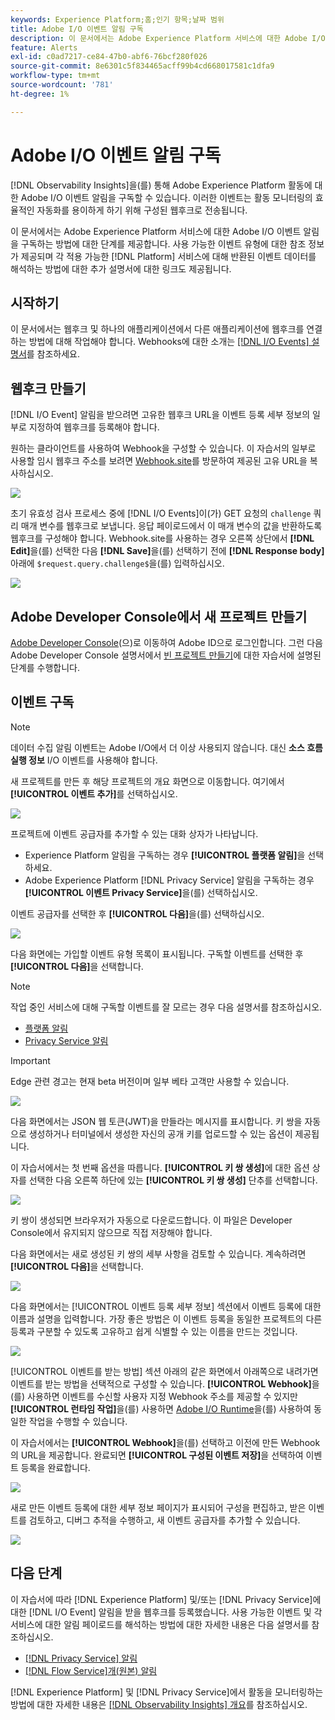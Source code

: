```yaml
---
keywords: Experience Platform;홈;인기 항목;날짜 범위
title: Adobe I/O 이벤트 알림 구독
description: 이 문서에서는 Adobe Experience Platform 서비스에 대한 Adobe I/O 이벤트 알림을 구독하는 방법에 대한 단계를 제공합니다. 사용 가능한 이벤트 유형에 대한 참조 정보가 제공되며 적용 가능한 각  [!DNL Platform] 서비스에 대해 반환된 이벤트 데이터를 해석하는 방법에 대한 추가 설명서 링크도 함께 제공됩니다.
feature: Alerts
exl-id: c0ad7217-ce84-47b0-abf6-76bcf280f026
source-git-commit: 8e6301c5f834465acff99b4cd668017581c1dfa9
workflow-type: tm+mt
source-wordcount: '781'
ht-degree: 1%

---
```


# Adobe I/O 이벤트 알림 구독

[!DNL Observability Insights]을(를) 통해 Adobe Experience Platform 활동에 대한 Adobe I/O 이벤트 알림을 구독할 수 있습니다. 이러한 이벤트는 활동 모니터링의 효율적인 자동화를 용이하게 하기 위해 구성된 웹후크로 전송됩니다.

이 문서에서는 Adobe Experience Platform 서비스에 대한 Adobe I/O 이벤트 알림을 구독하는 방법에 대한 단계를 제공합니다. 사용 가능한 이벤트 유형에 대한 참조 정보가 제공되며 각 적용 가능한 [!DNL Platform] 서비스에 대해 반환된 이벤트 데이터를 해석하는 방법에 대한 추가 설명서에 대한 링크도 제공됩니다.

## 시작하기

이 문서에서는 웹후크 및 하나의 애플리케이션에서 다른 애플리케이션에 웹후크를 연결하는 방법에 대해 작업해야 합니다. Webhooks에 대한 소개는 [[!DNL I/O Events] 설명서](https://www.adobe.io/apis/experienceplatform/events/docs.html#!adobedocs/adobeio-events/master/intro/webhook_docs_intro.md)를 참조하세요.

## 웹후크 만들기

[!DNL I/O Event] 알림을 받으려면 고유한 웹후크 URL을 이벤트 등록 세부 정보의 일부로 지정하여 웹후크를 등록해야 합니다.

원하는 클라이언트를 사용하여 Webhook을 구성할 수 있습니다. 이 자습서의 일부로 사용할 임시 웹후크 주소를 보려면 [Webhook.site](https://webhook.site/)를 방문하여 제공된 고유 URL을 복사하십시오.

![](../images/notifications/webhook-url.png)

초기 유효성 검사 프로세스 중에 [!DNL I/O Events]이(가) GET 요청의 `challenge` 쿼리 매개 변수를 웹후크로 보냅니다. 응답 페이로드에서 이 매개 변수의 값을 반환하도록 웹후크를 구성해야 합니다. Webhook.site를 사용하는 경우 오른쪽 상단에서 **[!DNL Edit]**&#x200B;을(를) 선택한 다음 **[!DNL Save]**&#x200B;을(를) 선택하기 전에 **[!DNL Response body]** 아래에 `$request.query.challenge$`을(를) 입력하십시오.

![](../images/notifications/response-challenge.png)

## Adobe Developer Console에서 새 프로젝트 만들기

[Adobe Developer Console](https://www.adobe.com/go/devs_console_ui)(으)로 이동하여 Adobe ID으로 로그인합니다. 그런 다음 Adobe Developer Console 설명서에서 [빈 프로젝트 만들기](https://developer.adobe.com/developer-console/docs/guides/projects/projects-empty/)에 대한 자습서에 설명된 단계를 수행합니다.

## 이벤트 구독

>[!NOTE]
>
>데이터 수집 알림 이벤트는 Adobe I/O에서 더 이상 사용되지 않습니다. 대신 **소스 흐름 실행 정보** I/O 이벤트를 사용해야 합니다.

새 프로젝트를 만든 후 해당 프로젝트의 개요 화면으로 이동합니다. 여기에서 **[!UICONTROL 이벤트 추가]**&#x200B;를 선택하십시오.

![](../images/notifications/add-event-button.png)

프로젝트에 이벤트 공급자를 추가할 수 있는 대화 상자가 나타납니다.

* Experience Platform 알림을 구독하는 경우 **[!UICONTROL 플랫폼 알림]**&#x200B;을 선택하세요.
* Adobe Experience Platform [!DNL Privacy Service] 알림을 구독하는 경우 **[!UICONTROL 이벤트 Privacy Service]**&#x200B;을(를) 선택하십시오.

이벤트 공급자를 선택한 후 **[!UICONTROL 다음]**&#x200B;을(를) 선택하십시오.

![](../images/notifications/event-provider.png)

다음 화면에는 가입할 이벤트 유형 목록이 표시됩니다. 구독할 이벤트를 선택한 후 **[!UICONTROL 다음]**&#x200B;을 선택합니다.

>[!NOTE]
>
>작업 중인 서비스에 대해 구독할 이벤트를 잘 모르는 경우 다음 설명서를 참조하십시오.
>
>* [플랫폼 알림](./rules.md)
>* [Privacy Service 알림](../../privacy-service/privacy-events.md)

>[!IMPORTANT]
>
>Edge 관련 경고는 현재 beta 버전이며 일부 베타 고객만 사용할 수 있습니다.

![](../images/notifications/choose-event-subscriptions.png)

다음 화면에서는 JSON 웹 토큰(JWT)을 만들라는 메시지를 표시합니다. 키 쌍을 자동으로 생성하거나 터미널에서 생성한 자신의 공개 키를 업로드할 수 있는 옵션이 제공됩니다.

이 자습서에서는 첫 번째 옵션을 따릅니다. **[!UICONTROL 키 쌍 생성]**&#x200B;에 대한 옵션 상자를 선택한 다음 오른쪽 하단에 있는 **[!UICONTROL 키 쌍 생성]** 단추를 선택합니다.

![](../images/notifications/generate-keypair.png)

키 쌍이 생성되면 브라우저가 자동으로 다운로드합니다. 이 파일은 Developer Console에서 유지되지 않으므로 직접 저장해야 합니다.

다음 화면에서는 새로 생성된 키 쌍의 세부 사항을 검토할 수 있습니다. 계속하려면 **[!UICONTROL 다음]**&#x200B;을 선택합니다.

![](../images/notifications/keypair-generated.png)

다음 화면에서는 [!UICONTROL 이벤트 등록 세부 정보] 섹션에서 이벤트 등록에 대한 이름과 설명을 입력합니다. 가장 좋은 방법은 이 이벤트 등록을 동일한 프로젝트의 다른 등록과 구분할 수 있도록 고유하고 쉽게 식별할 수 있는 이름을 만드는 것입니다.

![](../images/notifications/registration-details.png)

[!UICONTROL 이벤트를 받는 방법] 섹션 아래의 같은 화면에서 아래쪽으로 내려가면 이벤트를 받는 방법을 선택적으로 구성할 수 있습니다. **[!UICONTROL Webhook]**&#x200B;을(를) 사용하면 이벤트를 수신할 사용자 지정 Webhook 주소를 제공할 수 있지만 **[!UICONTROL 런타임 작업]**&#x200B;을(를) 사용하면 [Adobe I/O Runtime](https://www.adobe.io/apis/experienceplatform/runtime/docs.html)을(를) 사용하여 동일한 작업을 수행할 수 있습니다.

이 자습서에서는 **[!UICONTROL Webhook]**&#x200B;을(를) 선택하고 이전에 만든 Webhook의 URL을 제공합니다. 완료되면 **[!UICONTROL 구성된 이벤트 저장]**&#x200B;을 선택하여 이벤트 등록을 완료합니다.

![](../images/notifications/receive-events.png)

새로 만든 이벤트 등록에 대한 세부 정보 페이지가 표시되어 구성을 편집하고, 받은 이벤트를 검토하고, 디버그 추적을 수행하고, 새 이벤트 공급자를 추가할 수 있습니다.

![](../images/notifications/registration-complete.png)

## 다음 단계

이 자습서에 따라 [!DNL Experience Platform] 및/또는 [!DNL Privacy Service]에 대한 [!DNL I/O Event] 알림을 받을 웹후크를 등록했습니다. 사용 가능한 이벤트 및 각 서비스에 대한 알림 페이로드를 해석하는 방법에 대한 자세한 내용은 다음 설명서를 참조하십시오.

* [[!DNL Privacy Service] 알림](../../privacy-service/privacy-events.md)
* [[!DNL Flow Service]개(원본) 알림](../../sources/notifications.md)

[!DNL Experience Platform] 및 [!DNL Privacy Service]에서 활동을 모니터링하는 방법에 대한 자세한 내용은 [[!DNL Observability Insights] 개요](../home.md)를 참조하십시오.
